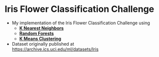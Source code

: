 # Iris Flower Classification Challenge
- My implementation of the Iris Flower Classification Challenge using   
    - **[K Nearest Neighbors](iris_knn.ipynb)**
    - **[Random Forests](iris_rfc.ipynb)**
    - **[K Means Clustering](iris_kmeans.ipynb)**    
- Dataset originally published at https://archive.ics.uci.edu/ml/datasets/Iris
